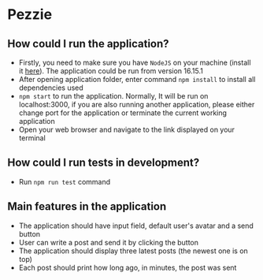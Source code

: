 # Pezzie

## How could I run the application?

- Firstly, you need to make sure you have `NodeJS` on your machine (install it [here](https://nodejs.org/en/)). The application could be run from version 16.15.1
- After opening application folder, enter command `npm install` to install all dependencies used
- `npm start` to run the application. Normally, It will be run on localhost:3000, if you are also running another application, please either change port for the application or terminate the current working application
- Open your web browser and navigate to the link displayed on your terminal

## How could I run tests in development?

- Run `npm run test` command

## Main features in the application

- The application should have input field, default user's avatar and a send button
- User can write a post and send it by clicking the button
- The application should display three latest posts (the newest one is on top)
- Each post should print how long ago, in minutes, the post was sent  
